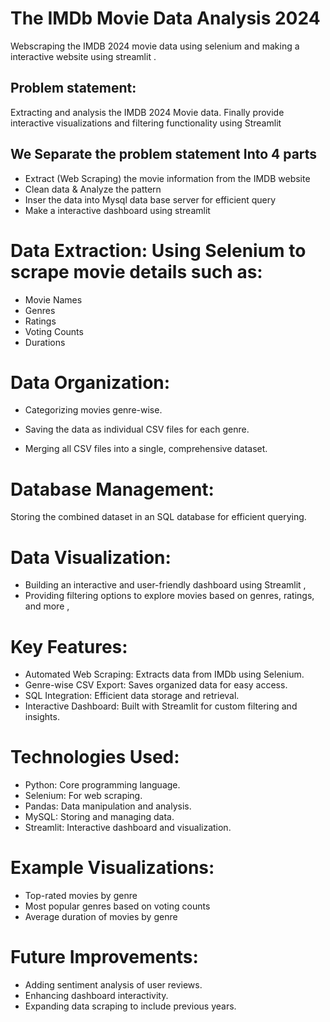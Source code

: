 # The IMDb Movie Data Analysis 2024
Webscraping the IMDB 2024 movie data using selenium and making a interactive website using streamlit .

## Problem statement:
Extracting and analysis the IMDB 2024 Movie data. Finally provide interactive visualizations and filtering functionality using Streamlit

## We Separate the problem statement Into 4 parts
  * Extract (Web Scraping) the movie information from the IMDB website
  * Clean data & Analyze the pattern
  * Inser the data into Mysql data base server for efficient query
  * Make a interactive dashboard using streamlit

# Data Extraction: Using Selenium to scrape movie details such as:
* Movie Names
* Genres
* Ratings
* Voting Counts
* Durations

# Data Organization:
* Categorizing movies genre-wise.

* Saving the data as individual CSV files for each genre.

* Merging all CSV files into a single, comprehensive dataset.


# Database Management:
Storing the combined dataset in an SQL database for efficient querying.

# Data Visualization:
* Building an interactive and user-friendly dashboard using Streamlit ,
* Providing filtering options to explore movies based on genres, ratings, and more ,
  

# Key Features:
* Automated Web Scraping: Extracts data from IMDb using Selenium.
* Genre-wise CSV Export: Saves organized data for easy access.
* SQL Integration: Efficient data storage and retrieval.
* Interactive Dashboard: Built with Streamlit for custom filtering and insights.

# Technologies Used:
* Python: Core programming language.
* Selenium: For web scraping.
* Pandas: Data manipulation and analysis.
* MySQL: Storing and managing data.
* Streamlit: Interactive dashboard and visualization.

# Example Visualizations:
* Top-rated movies by genre 
* Most popular genres based on voting counts 
* Average duration of movies by genre 

# Future Improvements:
* Adding sentiment analysis of user reviews.
* Enhancing dashboard interactivity.
* Expanding data scraping to include previous years.
